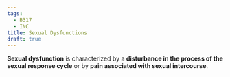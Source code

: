 ```yaml
---
tags:
  - B317
  - INC
title: Sexual Dysfunctions
draft: true
---
```

**Sexual dysfunction** is characterized by a **disturbance in the process of the sexual response cycle** or by **pain associated with sexual intercourse**.